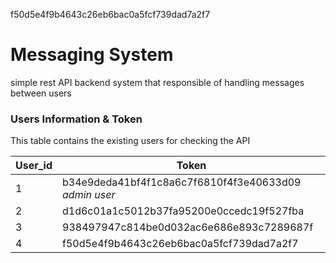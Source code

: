 f50d5e4f9b4643c26eb6bac0a5fcf739dad7a2f7
# Messaging System
simple rest API backend system that responsible of handling messages between users


### Users Information & Token

This table contains the existing users for checking the API

| User_id | Token |
| --- | --- |
| 1 | b34e9deda41bf4f1c8a6c7f6810f4f3e40633d09 *admin user* |
| 2 | d1d6c01a1c5012b37fa95200e0ccedc19f527fba |
| 3 | 938497947c814be0d032ac6e686e893c7289687f |
| 4 | f50d5e4f9b4643c26eb6bac0a5fcf739dad7a2f7 |
